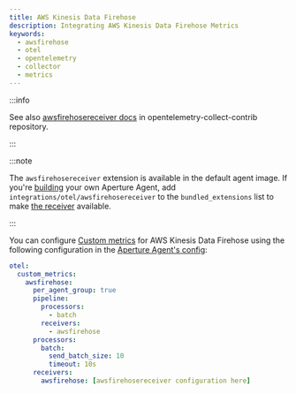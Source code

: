 ```yaml
---
title: AWS Kinesis Data Firehose
description: Integrating AWS Kinesis Data Firehose Metrics
keywords:
  - awsfirehose
  - otel
  - opentelemetry
  - collector
  - metrics
---
```


:::info

See also [awsfirehosereceiver docs][receiver] in opentelemetry-collect-contrib
repository.

:::

:::note

The `awsfirehosereceiver` extension is available in the default agent image. If
you're [building][build] your own Aperture Agent, add
`integrations/otel/awsfirehosereceiver` to the `bundled_extensions` list to make
[the receiver][receiver] available.

:::

You can configure [Custom metrics][custom-metrics] for AWS Kinesis Data Firehose
using the following configuration in the [Aperture Agent's
config][agent-config]:

```yaml
otel:
  custom_metrics:
    awsfirehose:
      per_agent_group: true
      pipeline:
        processors:
          - batch
        receivers:
          - awsfirehose
      processors:
        batch:
          send_batch_size: 10
          timeout: 10s
      receivers:
        awsfirehose: [awsfirehosereceiver configuration here]
```

[build]: /reference/aperturectl/build/agent/agent.md
[receiver]:
  https://github.com/open-telemetry/opentelemetry-collector-contrib/tree/main/receiver/awsfirehosereceiver
[custom-metrics]: /reference/configuration/agent.md#custom-metrics-config
[agent-config]: /reference/configuration/agent.md#agent-o-t-e-l-config
